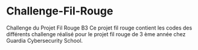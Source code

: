 # Challenge-Fil-Rouge
 Challenge du Projet Fil Rouge B3
Ce projet fil rouge contient les codes des différents challenge réalisé pour le projet fil rouge de 3 ème année chez Guardia Cybersecurity School.
